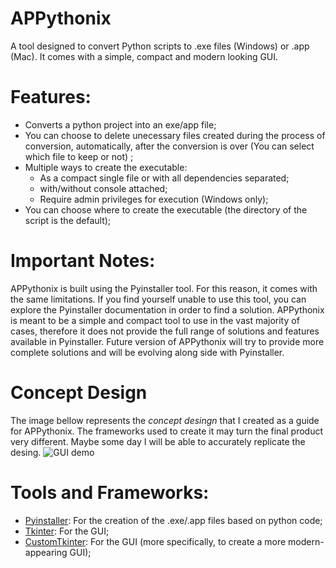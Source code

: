 # APPythonix
A tool designed to convert Python scripts to .exe files (Windows) or .app (Mac). It comes with a simple, compact and modern looking GUI.

# Features:
 - Converts a python project into an exe/app file;
 - You can choose to delete unecessary files created during the process of conversion, automatically, after the conversion is over (You can select which file to keep or not) ;
 - Multiple ways to create the executable:
     - As a compact single file or with all dependencies separated;
     - with/without console attached;
     - Require admin privileges for execution (Windows only);
 - You can choose where to create the executable (the directory of the script is the default);

# Important Notes:
APPythonix is built using the Pyinstaller tool. For this reason, it comes with the same limitations. If you find yourself unable to use this tool, you can explore the Pyinstaller documentation in order to find a solution.
APPythonix is meant to be a simple and compact tool to use in the vast majority of cases, therefore it does not provide the full range of solutions and features available in Pyinstaller.  Future version of APPythonix will try to provide more complete solutions and will be evolving along side with Pyinstaller.

# Concept Design
The image bellow represents the *concept desingn* that I created as a guide for APPythonix. The frameworks used to create it may turn the final product very different. Maybe some day I will be able to accurately replicate the desing.
![GUI demo](https://github.com/RaffaeleFiorillo/APPythonix/assets/75253335/d59a921e-c893-4d96-a19f-f53f9d1a5e48)

# Tools and Frameworks:
 - [Pyinstaller](https://github.com/pyinstaller/pyinstaller): For the creation of the .exe/.app files based on python code;
 - [Tkinter](https://github.com/topics/tkinter-python): For the GUI;
 - [CustomTkinter](https://github.com/TomSchimansky/CustomTkinter): For the GUI (more specifically, to create a more modern-appearing GUI);
